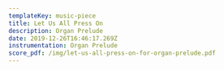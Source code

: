 ```yaml
---
templateKey: music-piece
title: Let Us All Press On
description: Organ Prelude
date: 2019-12-26T16:46:17.269Z
instrumentation: Organ Prelude
score_pdf: /img/let-us-all-press-on-for-organ-prelude.pdf
---
```


